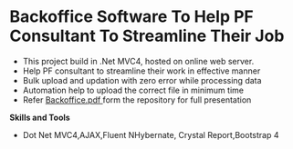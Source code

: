 # Backoffice Software To Help PF Consultant To Streamline Their Job
- This project build in .Net MVC4, hosted on online web server. 
- Help PF consultant to streamline their work in effective manner
- Bulk upload and updation with zero error while processing data
- Automation help to upload the correct file in minimum time
- Refer [ Backoffice.pdf ](Backoffice.pdf)  form the repository for full presentation

**Skills and Tools**

- Dot Net MVC4,AJAX,Fluent NHybernate, Crystal Report,Bootstrap 4
